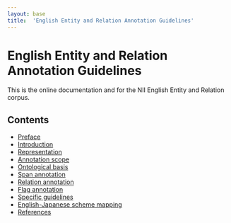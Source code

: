```yaml
---
layout: base
title:  'English Entity and Relation Annotation Guidelines'
---
```


# English Entity and Relation Annotation Guidelines

This is the online documentation and for the NII English Entity and
Relation corpus.

## Contents

* [Preface](preface.html)
* [Introduction](introduction.html)
* [Representation](representation.html)
* [Annotation scope](annotation-scope.html)
* [Ontological basis](ontological-basis.html)
* [Span annotation](span-annotation.html)
* [Relation annotation](relation-annotation.html)
* [Flag annotation](flag-annotation.html)
* [Specific guidelines](specific-guidelines.html)
* [English-Japanese scheme mapping](english-japanese-scheme-mapping.html)
* [References](references.html)
